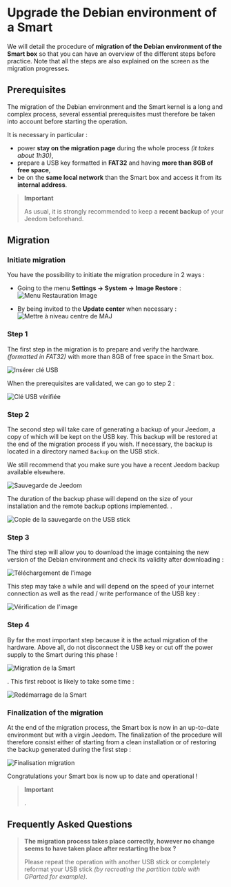 # Upgrade the Debian environment of a Smart

We will detail the procedure of **migration of the Debian environment of the Smart box** so that you can have an overview of the different steps before practice. Note that all the steps are also explained on the screen as the migration progresses.

## Prerequisites

The migration of the Debian environment and the Smart kernel is a long and complex process, several essential prerequisites must therefore be taken into account before starting the operation.

It is necessary in particular :

- power **stay on the migration page** during the whole process *(it takes about 1h30)*,
- prepare a USB key formatted in **FAT32** and having **more than 8GB of free space**,
- be on the **same local network** than the Smart box and access it from its **internal address**.

>**Important**
>
>As usual, it is strongly recommended to keep a **recent backup** of your Jeedom beforehand.

## Migration

### Initiate migration

You have the possibility to initiate the migration procedure in 2 ways :

- Going to the menu **Settings → System → Image Restore** :
![Menu Restauration Image](images/migrateos-smart01.png)

- By being invited to the **Update center** when necessary :
![Mettre à niveau centre de MAJ](images/migrateos-smart02.png)

### Step 1

The first step in the migration is to prepare and verify the hardware.  *(formatted in FAT32)* with more than 8GB of free space in the Smart box.

![Insérer clé USB](images/migrateos-smart03.png)

When the prerequisites are validated, we can go to step 2 :

![Clé USB vérifiée](images/migrateos-smart04.png)

### Step 2

The second step will take care of generating a backup of your Jeedom, a copy of which will be kept on the USB key. This backup will be restored at the end of the migration process if you wish. If necessary, the backup is located in a directory named ``Backup`` on the USB stick.

We still recommend that you make sure you have a recent Jeedom backup available elsewhere.

![Sauvegarde de Jeedom](images/migrateos-smart05.png)

The duration of the backup phase will depend on the size of your installation and the remote backup options implemented. .

![Copie de la sauvegarde on the USB stick](images/migrateos-smart06.png)

### Step 3

The third step will allow you to download the image containing the new version of the Debian environment and check its validity after downloading :

![Téléchargement de l'image](images/migrateos-smart07.png)

This step may take a while and will depend on the speed of your internet connection as well as the read / write performance of the USB key :

![Vérification de l'image](images/migrateos-smart08.png)

### Step 4

By far the most important step because it is the actual migration of the hardware. Above all, do not disconnect the USB key or cut off the power supply to the Smart during this phase !

![Migration de la Smart](images/migrateos-smart09.png)

. This first reboot is likely to take some time :

![Redémarrage de la Smart](images/migrateos-smart10.png)

### Finalization of the migration

At the end of the migration process, the Smart box is now in an up-to-date environment but with a virgin Jeedom. The finalization of the procedure will therefore consist either of starting from a clean installation or of restoring the backup generated during the first step :

![Finalisation migration](images/migrateos-smart11.png)

Congratulations your Smart box is now up to date and operational !

>**Important**
>
>.

## Frequently Asked Questions

>**The migration process takes place correctly, however no change seems to have taken place after restarting the box ?**
>
>Please repeat the operation with another USB stick or completely reformat your USB stick *(by recreating the partition table with GParted for example)*.

